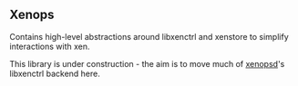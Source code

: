 Xenops
------

Contains high-level abstractions around libxenctrl and xenstore to simplify
interactions with xen.

This library is under construction - the aim is to move much of
[xenopsd](https://github.com/djs55/xenopsd)'s libxenctrl backend here.
